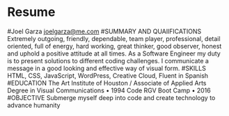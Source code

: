 # Resume
#Joel Garza
joelgarza@me.com
#SUMMARY AND QUAlIFICATIONS
Extremely outgoing, friendly, dependable, team player, professional, detail oriented, full of energy, hard working, great thinker, good observer, honest and uphold a positive attitude at all times.
As a Software Engineer my duty is to present solutions to different coding challenges. I communicate a message in a good looking and effective way of visual form.
#SKILLS
HTML, CSS, JavaScript, WordPress, Creative Cloud, Fluent in Spanish
#EDUCATION
The Art Institute of Houston / Associate of Applied Arts Degree in Visual Communications • 1994
Code RGV Boot Camp • 2016
#OBJECTIVE
Submerge myself deep into code and create technology to advance humanity
